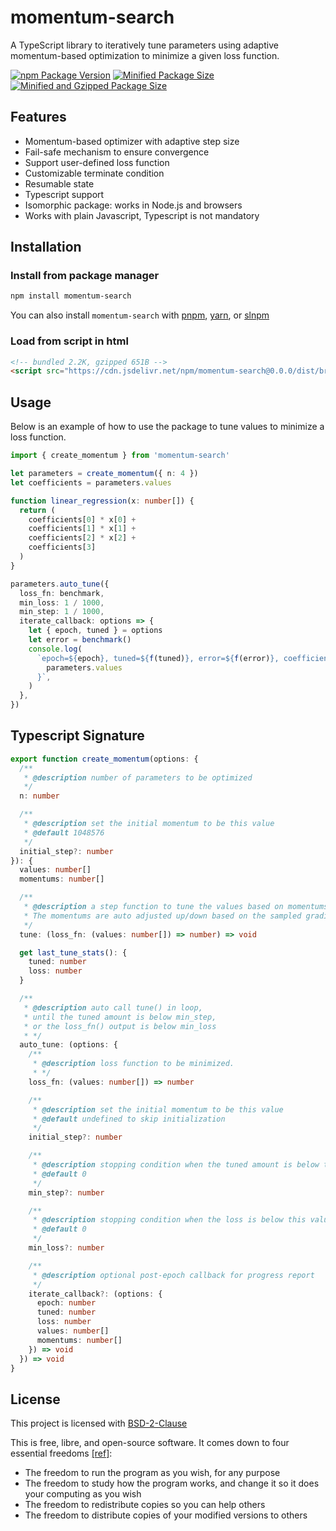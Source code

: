 # momentum-search

A TypeScript library to iteratively tune parameters using adaptive momentum-based optimization to minimize a given loss function.

[![npm Package Version](https://img.shields.io/npm/v/momentum-search)](https://www.npmjs.com/package/momentum-search)
[![Minified Package Size](https://img.shields.io/bundlephobia/min/momentum-search)](https://bundlephobia.com/package/momentum-search)
[![Minified and Gzipped Package Size](https://img.shields.io/bundlephobia/minzip/momentum-search)](https://bundlephobia.com/package/momentum-search)

## Features

- Momentum-based optimizer with adaptive step size
- Fail-safe mechanism to ensure convergence
- Support user-defined loss function
- Customizable terminate condition
- Resumable state
- Typescript support
- Isomorphic package: works in Node.js and browsers
- Works with plain Javascript, Typescript is not mandatory

## Installation

### Install from package manager

```bash
npm install momentum-search
```

You can also install `momentum-search` with [pnpm](https://pnpm.io/), [yarn](https://yarnpkg.com/), or [slnpm](https://github.com/beenotung/slnpm)

### Load from script in html

```html
<!-- bundled 2.2K, gzipped 651B -->
<script src="https://cdn.jsdelivr.net/npm/momentum-search@0.0.0/dist/browser.js"></script>
```

## Usage

Below is an example of how to use the package to tune values to minimize a loss function.

```typescript
import { create_momentum } from 'momentum-search'

let parameters = create_momentum({ n: 4 })
let coefficients = parameters.values

function linear_regression(x: number[]) {
  return (
    coefficients[0] * x[0] +
    coefficients[1] * x[1] +
    coefficients[2] * x[2] +
    coefficients[3]
  )
}

parameters.auto_tune({
  loss_fn: benchmark,
  min_loss: 1 / 1000,
  min_step: 1 / 1000,
  iterate_callback: options => {
    let { epoch, tuned } = options
    let error = benchmark()
    console.log(
      `epoch=${epoch}, tuned=${f(tuned)}, error=${f(error)}, coefficients=${
        parameters.values
      }`,
    )
  },
})
```

## Typescript Signature

```typescript
export function create_momentum(options: {
  /**
   * @description number of parameters to be optimized
   */
  n: number

  /**
   * @description set the initial momentum to be this value
   * @default 1048576
   */
  initial_step?: number
}): {
  values: number[]
  momentums: number[]

  /**
   * @description a step function to tune the values based on momentums.
   * The momentums are auto adjusted up/down based on the sampled gradient.
   */
  tune: (loss_fn: (values: number[]) => number) => void

  get last_tune_stats(): {
    tuned: number
    loss: number
  }

  /**
   * @description auto call tune() in loop,
   * until the tuned amount is below min_step,
   * or the loss_fn() output is below min_loss
   * */
  auto_tune: (options: {
    /**
     * @description loss function to be minimized.
     * */
    loss_fn: (values: number[]) => number

    /**
     * @description set the initial momentum to be this value
     * @default undefined to skip initialization
     */
    initial_step?: number

    /**
     * @description stopping condition when the tuned amount is below this value
     * @default 0
     */
    min_step?: number

    /**
     * @description stopping condition when the loss is below this value
     * @default 0
     */
    min_loss?: number

    /**
     * @description optional post-epoch callback for progress report
     */
    iterate_callback?: (options: {
      epoch: number
      tuned: number
      loss: number
      values: number[]
      momentums: number[]
    }) => void
  }) => void
}
```

## License

This project is licensed with [BSD-2-Clause](./LICENSE)

This is free, libre, and open-source software. It comes down to four essential freedoms [[ref]](https://seirdy.one/2021/01/27/whatsapp-and-the-domestication-of-users.html#fnref:2):

- The freedom to run the program as you wish, for any purpose
- The freedom to study how the program works, and change it so it does your computing as you wish
- The freedom to redistribute copies so you can help others
- The freedom to distribute copies of your modified versions to others
